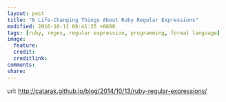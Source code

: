 ```yaml
---
layout: post
title: "6 Life-Changing Things About Ruby Regular Expressions"
modified: 2016-10-11 08:41:35 +0800
tags: [ruby, regex, regular expression, programming, formal language]
image:
  feature: 
  credit: 
  creditlink: 
comments: 
share: 
---
```


url: http://catarak.github.io/blog/2014/10/13/ruby-regular-expressions/